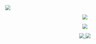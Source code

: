 <a aria-label="Hello" href="https://github.com/untitled-1111">
  <img src="https://capsule-render.vercel.app/api?type=waving&height=300&color=292929&text=hello.&textBg=false&fontSize=65&fontColor=e6e6e6&desc=/profile/untitled-1111&descSize=10&descAlignY=61&descAlign=55">
</a>

<p align="center">
  <a aria-label="Github Top Languages" href="https://github.com/untitled-1111?tab=repositories">
    <img src="https://github-readme-stats.vercel.app/api/top-langs/?username=untitled-1111&title_color=059ef5&bg_color=292929&text_color=dbdbdb&border_radius=10&hide_border=true&layout=pie&hide=cmake,batchfile,shell,perl">
  </a>
</p>

<p align="center">
  <a aria-label="Spotify" href="https://open.spotify.com/user/315nqpr6bmofuvh74dwdewki2rby">
    <img src="https://spotify-recently-played-readme.vercel.app/api?user=315nqpr6bmofuvh74dwdewki2rby&count=3">
  </a>
</p>

<p align="center"> 
  <a aria-label="BlastHack" href="https://www.blast.hk/members/442386/">
    <img src="https://img.shields.io/badge/BLASTHACK-%2326A5E4.svg?style=for-the-badge&logo=hackthebox&color=555555&logoColor=059ef5">
    <img src="https://komarev.com/ghpvc/?username=untitled-1111&style=for-the-badge&abbreviated=true">
  </a>
</p>
